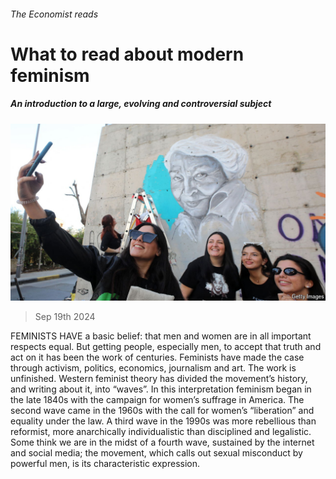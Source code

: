 ###### The Economist reads

# What to read about modern feminism 

##### An introduction to a large, evolving and controversial subject 

![image](images/20240921_BLP504.jpg) 

> Sep 19th 2024 

FEMINISTS HAVE a basic belief: that men and women are in all important respects equal. But getting people, especially men, to accept that truth and act on it has been the work of centuries. Feminists have made the case through activism, politics, economics, journalism and art. The work is unfinished. Western feminist theory has divided the movement’s history, and writing about it, into “waves”. In this interpretation feminism began in the late 1840s with the campaign for women’s suffrage in America. The second wave came in the 1960s with the call for women’s “liberation” and equality under the law. A third wave in the 1990s was more rebellious than reformist, more anarchically individualistic than disciplined and legalistic. Some think we are in the midst of a fourth wave, sustained by the internet and social media; the  movement, which calls out sexual misconduct by powerful men, is its characteristic expression. 

